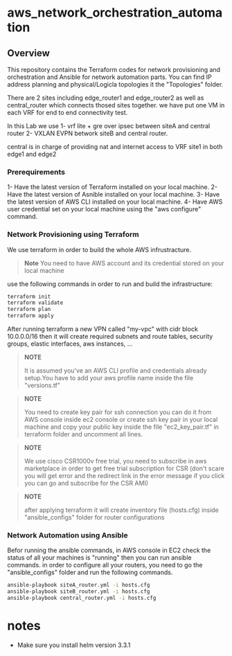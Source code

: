 # aws_network_orchestration_automation
## Overview

This repository contains the Terraform codes for network provisioning and orchestration and Ansible for network automation parts.
You can find IP address planning and physical/Logicla topologies it the "Topologies" folder.

There are 2 sites including edge_router1 and edge_router2 as well as central_router which connects thosed sites together.
we have put one VM in each VRF for end to end connectivity test.

In this Lab we use 
1- vrf lite + gre over ipsec between siteA and central router
2- VXLAN EVPN betwork siteB and central router.

central is in charge of providing nat and internet access to VRF site1 in both edge1 and edge2

### Prerequirements

1- Have the latest version of Terraform installed on your local machine.
2- Have the latest version of Asnible installed on your local machine.
3- Have the latest version of AWS CLI installed on your local machine.
4- Have AWS user credential set on your local machine using the "aws configure" command.
### Network Provisioning using Terraform

We use terraform in order to build the whole AWS infrustracture.
> **Note**
> You need to have AWS account and its credential stored on your local machine

use the following commands in order to run and build the infrastructure:

```bash
terraform init
terraform validate
terraform plan
terraform apply
```

After running terraform a new VPN called "my-vpc" with cidr block 10.0.0.0/16
then it will create required subnets and route tables, security groups, elastic interfaces, aws instances, ...

> **NOTE** 
>
> It is assumed you've an AWS CLI profile and credentials already setup.You have to add your aws profile name inside the file "versions.tf"

> **NOTE** 
>
> You need to create key pair for ssh connection you can do it from AWS console inside ec2 console or create ssh key pair 
in your local machine and copy your public key inside the file "ec2_key_pair.tf" in terraform folder and uncomment all lines.

> **NOTE** 
>
> We use cisco CSR1000v free trial, you need to subscribe in aws marketplace in order to get free trial subscription for CSR (don't scare you will get error and the redirect link in the error message if you click you can go and subscribe for the CSR AMI) 

> **NOTE** 
>
> after applying terraform it will create inventory file (hosts.cfg) inside "ansible_configs" folder for router configurations 
### Network Automation using Ansible

Befor running the ansible commands, in AWS console in EC2 check the status of all your machines is "running" then you can run ansible commands.
in order to configure all your routers, you need to go the "ansible_configs" folder and run the following commands.

```bash
ansible-playbook siteA_router.yml -i hosts.cfg
ansible-playbook siteB_router.yml -i hosts.cfg
ansible-playbook central_router.yml -i hosts.cfg
```


# notes
- Make sure you install helm version 3.3.1